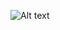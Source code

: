 ![Alt text](C:/Users/nadja/OneDrive/Bureau/code/backtest_dispersion/barlcays_logo.png?raw=true "Title")
